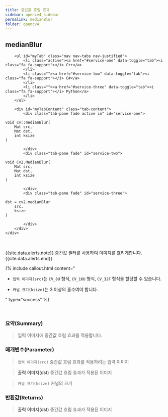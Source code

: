 ```yaml
---
title: 중간값 흐림 효과
sidebar: opencv4_sidebar
permalink: medianBlur
folder: opencv4
---
```


<div class="row">
    <div class="col-lg-12">
        <h2 class="page-header">medianBlur</h2>
    </div>
    <div class="col-lg-12">

        <ul id="myTab" class="nav nav-tabs nav-justified">
            <li class="active"><a href="#service-one" data-toggle="tab"><i class="fa fa-support"></i> C++</a>
            </li>
            <li class=""><a href="#service-two" data-toggle="tab"><i class="fa fa-support"></i> C#</a>
            </li>
            <li class=""><a href="#service-three" data-toggle="tab"><i class="fa fa-support"></i> Python</a>
            </li>
        </ul>

        <div id="myTabContent" class="tab-content">
            <div class="tab-pane fade active in" id="service-one">
<pre class="prettyprint"><code class="language-cpp">void cv::medianBlur(
    Mat src,
    Mat dst,
    int ksize 
)</code></pre>
            </div>
            <div class="tab-pane fade" id="service-two">
<pre class="prettyprint"><code class="language-cs">void Cv2.MedianBlur(
    Mat src,
    Mat dst,
    int ksize
)</code></pre>
            </div>
            <div class="tab-pane fade" id="service-three">
<pre class="prettyprint"><code class="language-py">dst = cv2.medianBlur
    src,
    ksize
)</code></pre>
            </div>
        </div>
    </div>
</div>

<br>

{{site.data.alerts.note}}
중간값 필터를 사용하여 이미지를 흐리게합니다.
{{site.data.alerts.end}}

{% include callout.html content="

- `입력 이미지(src)`는 `CV_8U` 형식, `CV_16U` 형식, `CV_32F` 형식을 할당할 수 있습니다.
  
- `커널 크기(ksize)`는 3 이상의 홀수여야 합니다.

" type="success" %}

<br>

### 요약(Summary)

> 입력 이미지에 중간값 흐림 효과를 적용합니다.

### 매개변수(Parameter)

> `입력 이미지(src)` 중간값 흐림 효과를 적용하려는 입력 이미지

> <a data-toggle="tooltip" data-original-title="{{site.data.glossary.only_C_CS}}">출력 이미지(dst)</a> 중간값 흐림 효과가 적용된 이미지

> `커널 크기(ksize)` 커널의 크기

### 반환값(Returns)

> <a data-toggle="tooltip" data-original-title="{{site.data.glossary.only_Python}}">출력 이미지(dst)</a> 중간값 흐림 효과가 적용된 이미지